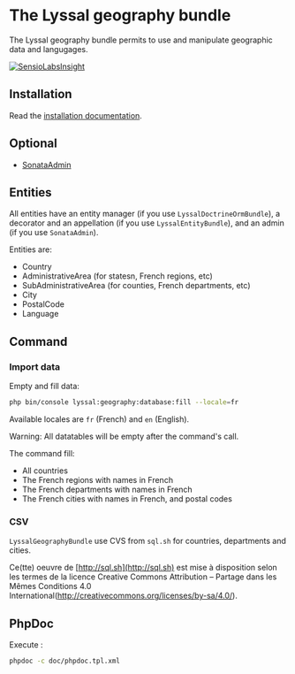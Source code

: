 # The Lyssal geography bundle

The Lyssal geography bundle permits to use and manipulate geographic data and langugages.

[![SensioLabsInsight](https://insight.sensiolabs.com/projects/cd04ed28-e578-4e99-8f3d-bc911e323b96/small.png)](https://insight.sensiolabs.com/projects/cd04ed28-e578-4e99-8f3d-bc911e323b96)


## Installation

Read the [installation documentation](doc/Installation.md).


## Optional

* [SonataAdmin](doc/Sonata.md)


## Entities

All entities have an entity manager (if you use `LyssalDoctrineOrmBundle`), a decorator and an appellation (if you use `LyssalEntityBundle`), and an admin (if you use `SonataAdmin`).

Entities are:

* Country
* AdministrativeArea (for statesn, French regions, etc)
* SubAdministrativeArea (for counties, French departments, etc)
* City
* PostalCode
* Language


## Command

### Import data

Empty and fill data:

```sh
php bin/console lyssal:geography:database:fill --locale=fr
```

Available locales are `fr` (French) and `en` (English).

Warning: All datatables will be empty after the command's call.

The command fill:

* All countries
* The French regions with names in French
* The French departments with names in French
* The French cities with names in French, and postal codes

### CSV

`LyssalGeographyBundle` use CVS from `sql.sh` for countries, departments and cities.

Ce(tte) oeuvre de [http://sql.sh](http://sql.sh) est mise à disposition selon les termes de la licence Creative Commons Attribution – Partage dans les Mêmes Conditions 4.0 International(http://creativecommons.org/licenses/by-sa/4.0/).


## PhpDoc

Execute :

```sh
phpdoc -c doc/phpdoc.tpl.xml
```
